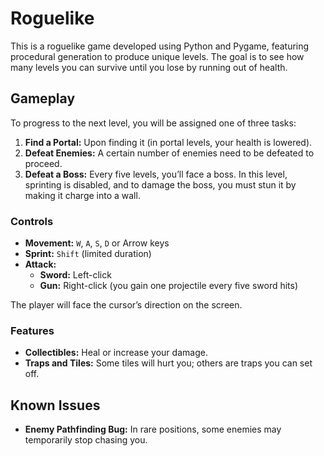 # Roguelike

This is a roguelike game developed using Python and Pygame, featuring procedural generation to produce unique levels. The goal is to see how many levels you can survive until you lose by running out of health.

## Gameplay

To progress to the next level, you will be assigned one of three tasks:
1. **Find a Portal:** Upon finding it (in portal levels, your health is lowered).
2. **Defeat Enemies:** A certain number of enemies need to be defeated to proceed.
3. **Defeat a Boss:** Every five levels, you’ll face a boss. In this level, sprinting is disabled, and to damage the boss, you must stun it by making it charge into a wall.

### Controls

- **Movement:** `W`, `A`, `S`, `D` or Arrow keys
- **Sprint:** `Shift` (limited duration)
- **Attack:** 
  - **Sword:** Left-click
  - **Gun:** Right-click (you gain one projectile every five sword hits)

The player will face the cursor’s direction on the screen.

### Features

- **Collectibles:** Heal or increase your damage.
- **Traps and Tiles:** Some tiles will hurt you; others are traps you can set off.

## Known Issues

- **Enemy Pathfinding Bug:** In rare positions, some enemies may temporarily stop chasing you.
